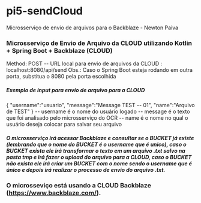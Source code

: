 # pi5-sendCloud
Microsserviço de envio de arquivos para o Backblaze - Newton Paiva

### Microsserviço de Envio de Arquivo da CLOUD utilizando Kotlin + Spring Boot + Backblaze (CLOUD)

Method: POST
-- URL local para envio de arquivos da CLOUD : localhost:8080/api/send
Obs.: Caso o Spring Boot esteja rodando em outra porta, substitua o 8080 pela porta escolhida

##### Exemplo de input para envio de arquivo para a CLOUD
{
    "username":"usuario",
    "message":"Message TEST -- 01",
    "name":"Arquivo de TEST"
}
-- username é o nome do usuário logado
-- message é o texto que foi analisado pelo microsserviço do OCR
-- name é o nome no qual o usuário deseja colocar para salvar seu arquivo

##### O microsserviço irá acessar Backblaze e consultar se o BUCKET já existe (lembrando que o nome do BUCKET é o username que é unico), caso o BUCKET exista ele irá transformar o texto em um arquivo .txt salvo na pasta tmp e irá fazer o upload do arquivo para a CLOUD, caso o BUCKET não exista ele irá criar um BUCKET com o nome sendo o username que é único e depois irá realizar o processo de envio do arquivo .txt.
 
### O microsseviço está usando a CLOUD Backblaze (https://www.backblaze.com/).
